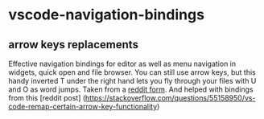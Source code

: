 # vscode-navigation-bindings

## arrow keys replacements

Effective navigation bindings for editor as well as menu navigation in widgets, quick open and file browser. You can still use arrow keys, but this handy inverted T under the right hand lets you fly through your files with U and O as word jumps. Taken from a [reddit form](https://www.reddit.com/r/emacs/comments/7lv8nx/comment/drp8b2k/?utm_source=share&utm_medium=web2x&context=3). And helped with bindings from this [reddit post] (https://stackoverflow.com/questions/55158950/vs-code-remap-certain-arrow-key-functionality)
